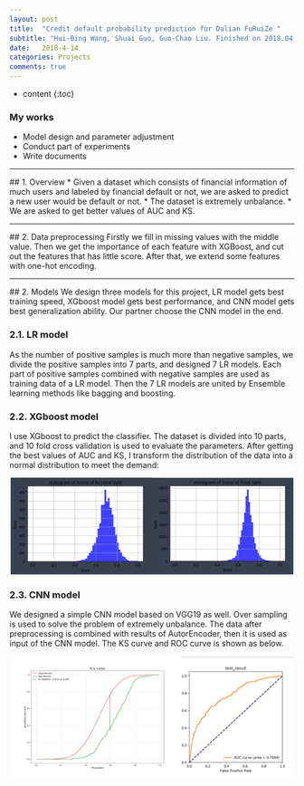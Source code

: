 ```yaml
---
layout: post
title:  "Credit default probability prediction for Dalian FuRuiZe "
subtitle: "Hui-Bing Wang, Shuai Guo, Guo-Chao Liu. Finished on 2018.04 "
date:   2018-4-14
categories: Projects
comments: true
---
```


* content
{:toc}

### My works
* Model design and parameter adjustment
* Conduct part of experiments
* Write documents

<hr>
## 1. Overview
* Given a dataset which consists of financial information of much users and labeled by financial default or not, we are asked to predict a new user would be default or not. 
* The dataset is extremely unbalance. 
* We are asked to get better values of AUC and KS. 

<hr>
## 2. Data preprocessing
Firstly we fill in missing values with the middle value. Then we get the importance of each feature with XGBoost, and cut out the features that has little score. After that, we extend some features with one-hot encoding. 

<hr>
## 2. Models
We design three models for this project, LR model gets best training speed, XGboost model gets best performance, and CNN model gets best generalization ability. Our partner choose the CNN model in the end. 

### 2.1. LR model
As the number of positive samples is much more than negative samples, we divide the positive samples into 7 parts, and designed 7 LR models. Each part of positive samples combined with negative samples are used as training data of a LR model. Then the 7 LR models are united by Ensemble learning methods like bagging and boosting. 

### 2.2. XGboost model
I use XGboost to predict the classifier. The dataset is divided into 10 parts, and 10 fold cross validation is used to evaluate the parameters. After getting the best values of AUC and KS, I transform the distribution of the data into a normal distribution to meet the demand: 

<div align="center"><img src="/images/normal.png"></div> 

### 2.3. CNN model
We designed a simple CNN model based on VGG19 as well. Over sampling is used to solve the problem of extremely unbalance. The data after preprocessing is combined with results of AutorEncoder, then it is used as input of the CNN model. The KS curve and ROC curve is shown as below. 

<div align="center"><img src="/images/ks_roc.png"></div> 
